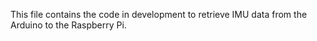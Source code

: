 This file contains the code in development to retrieve IMU data from the Arduino to the Raspberry Pi.
